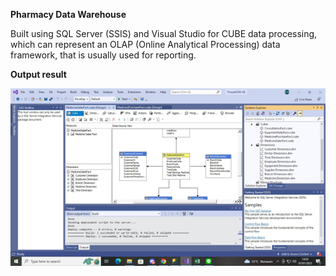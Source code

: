 **Pharmacy Data Warehouse**  

Built using SQL Server (SSIS) and Visual Studio for CUBE data processing, which can represent an OLAP (Online Analytical Processing) data framework, that is usually used for reporting.

**Output result**

![Star-schema in visual studio](Output%20cube%20with%20star%20schema.png)
